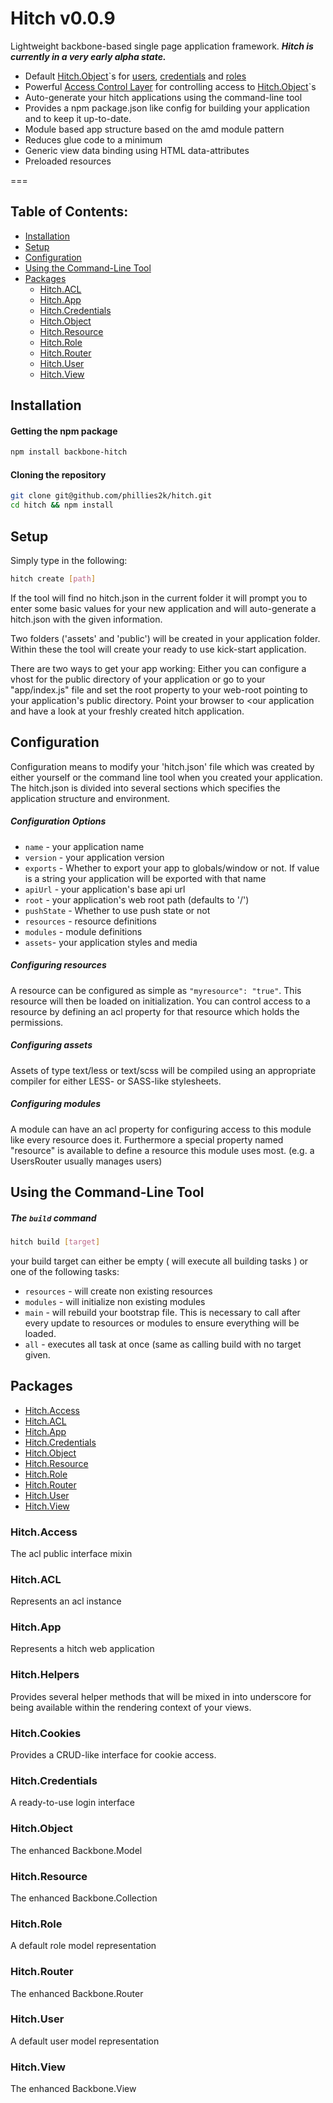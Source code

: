 Hitch v0.0.9
=====

Lightweight backbone-based single page application framework.
***Hitch is currently in a very early alpha state.***

* Default [Hitch.Object](#hitchobject)`s for [users](#hitchuser), [credentials](#hitchcredentials) and [roles](#hitchrole)
* Powerful [Access Control Layer](#hitchacl) for controlling access to [Hitch.Object](#hitchobject)`s
* Auto-generate your hitch applications using the command-line tool
* Provides a npm package.json like config for building your application and to keep it up-to-date.
* Module based app structure based on the amd module pattern
* Reduces glue code to a minimum
* Generic view data binding using HTML data-attributes
* Preloaded resources

===

## Table of Contents:

* [Installation](#installation)
* [Setup](#setup)
* [Configuration](#configuration)
* [Using the Command-Line Tool](#using-the-command-line-tool)
* [Packages](#packages)
  * [Hitch.ACL](#hitchacl)
  * [Hitch.App](#hitchapp)
  * [Hitch.Credentials](#hitchcredentials)
  * [Hitch.Object](#hitchobject)
  * [Hitch.Resource](#hitchresource)
  * [Hitch.Role](#hitchrole)
  * [Hitch.Router](#hitchrouter)
  * [Hitch.User](#hitchuser)
  * [Hitch.View](#hitchview)

## Installation

#### Getting the npm package

```bash
npm install backbone-hitch
```

#### Cloning the repository

```bash
git clone git@github.com/phillies2k/hitch.git
cd hitch && npm install
```


## Setup

Simply type in the following:

```bash
hitch create [path]
```

If the tool will find no hitch.json in the current folder it will prompt you to enter some basic values for your new
application and will auto-generate a hitch.json with the given information.

Two folders ('assets' and 'public') will be created in your application folder. Within these the tool will create your
ready to use kick-start application.

There are two ways to get your app working:
Either you can configure a vhost for the public directory of your application or go to your "app/index.js" file and
set the root property to your web-root pointing to your application's public directory.
Point your browser to <our application and have a look at your freshly created hitch application.



## Configuration

Configuration means to modify your 'hitch.json' file which was created by either yourself or the command line tool when
you created your application. The hitch.json is divided into several sections which specifies the application structure
and environment.

##### Configuration Options

* `name` - your application name
* `version` - your application version
* `exports` - Whether to export your app to globals/window or not. If value is a string your application will be exported with that name
* `apiUrl` - your application's base api url
* `root` - your application's web root path (defaults to '/')
* `pushState` - Whether to use push state or not
* `resources` - resource definitions
* `modules` - module definitions
* `assets`- your application styles and media

##### Configuring resources

A resource can be configured as simple as `"myresource": "true"`. This resource will then be loaded on initialization.
You can control access to a resource by defining an acl property for that resource which holds the permissions.

##### Configuring assets

Assets of type text/less or text/scss will be compiled using an appropriate compiler for either LESS- or SASS-like stylesheets.

##### Configuring modules

A module can have an acl property for configuring access to this module like every resource does it. Furthermore a special
property named "resource" is available to define a resource this module uses most. (e.g. a UsersRouter usually manages users)


## Using the Command-Line Tool

##### The `build` command

```bash
hitch build [target]
```

your build target can either be empty ( will execute all building tasks ) or one of the following tasks:
* `resources` - will create non existing resources
* `modules` - will initialize non existing modules
* `main` - will rebuild your bootstrap file. This is necessary to call after every update to resources or modules to ensure everything will be loaded.
* `all` - executes all task at once (same as calling build with no target given.


## Packages

* [Hitch.Access](#hitchaccess)
* [Hitch.ACL](#hitchacl)
* [Hitch.App](#hitchapp)
* [Hitch.Credentials](#hitchcredentials)
* [Hitch.Object](#hitchobject)
* [Hitch.Resource](#hitchresource)
* [Hitch.Role](#hitchrole)
* [Hitch.Router](#hitchrouter)
* [Hitch.User](#hitchuser)
* [Hitch.View](#hitchview)

### Hitch.Access
The acl public interface mixin

### Hitch.ACL
Represents an acl instance

### Hitch.App
Represents a hitch web application

### Hitch.Helpers
Provides several helper methods that will be mixed in into underscore for being available within the rendering context of your views.

### Hitch.Cookies
Provides a CRUD-like interface for cookie access.

### Hitch.Credentials
A ready-to-use login interface

### Hitch.Object
The enhanced Backbone.Model

### Hitch.Resource
The enhanced Backbone.Collection

### Hitch.Role
A default role model representation

### Hitch.Router
The enhanced Backbone.Router

### Hitch.User
A default user model representation

### Hitch.View
The enhanced Backbone.View
